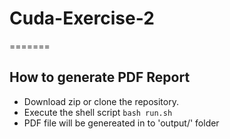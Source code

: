 # Cuda-Exercise-2
=======


## How to generate PDF Report

- Download zip or clone the repository.
- Execute the shell script `bash run.sh`
- PDF file will be genereated in to 'output/' folder
